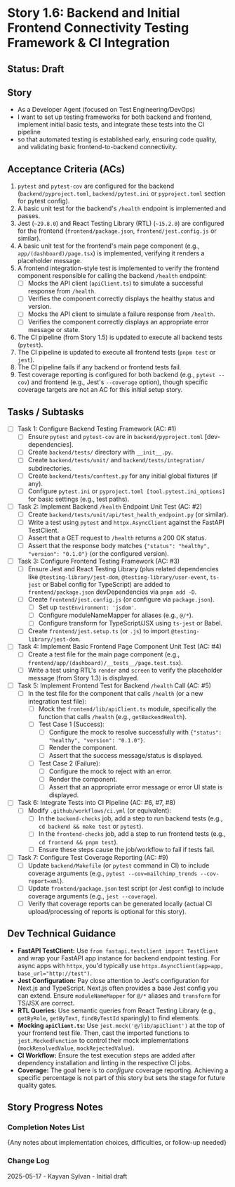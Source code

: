 # Story 1.6: Backend and Initial Frontend Connectivity Testing Framework & CI Integration

## Status: Draft

## Story

- As a Developer Agent (focused on Test Engineering/DevOps)
- I want to set up testing frameworks for both backend and frontend, implement initial basic tests, and integrate these tests into the CI pipeline
- so that automated testing is established early, ensuring code quality, and validating basic frontend-to-backend connectivity.

## Acceptance Criteria (ACs)

1. `pytest` and `pytest-cov` are configured for the backend (`backend/pyproject.toml`, `backend/pytest.ini` or `pyproject.toml` section for pytest config).
2. A basic unit test for the backend's `/health` endpoint is implemented and passes.
3. Jest (`~29.8.0`) and React Testing Library (RTL) (`~15.2.0`) are configured for the frontend (`frontend/package.json`, `frontend/jest.config.js` or similar).
4. A basic unit test for the frontend's main page component (e.g., `app/(dashboard)/page.tsx`) is implemented, verifying it renders a placeholder message.
5. A frontend integration-style test is implemented to verify the frontend component responsible for calling the backend `/health` endpoint:
    - [ ] Mocks the API client (`apiClient.ts`) to simulate a successful response from `/health`.
    - [ ] Verifies the component correctly displays the healthy status and version.
    - [ ] Mocks the API client to simulate a failure response from `/health`.
    - [ ] Verifies the component correctly displays an appropriate error message or state.
6. The CI pipeline (from Story 1.5) is updated to execute all backend tests (`pytest`).
7. The CI pipeline is updated to execute all frontend tests (`pnpm test` or `jest`).
8. The CI pipeline fails if any backend or frontend tests fail.
9. Test coverage reporting is configured for both backend (e.g., `pytest --cov`) and frontend (e.g., Jest's `--coverage` option), though specific coverage targets are not an AC for this initial setup story.

## Tasks / Subtasks

- [ ] Task 1: Configure Backend Testing Framework (AC: #1)
  - [ ] Ensure `pytest` and `pytest-cov` are in `backend/pyproject.toml` [dev-dependencies].
  - [ ] Create `backend/tests/` directory with `__init__.py`.
  - [ ] Create `backend/tests/unit/` and `backend/tests/integration/` subdirectories.
  - [ ] Create `backend/tests/conftest.py` for any initial global fixtures (if any).
  - [ ] Configure `pytest.ini` or `pyproject.toml [tool.pytest.ini_options]` for basic settings (e.g., test paths).
- [ ] Task 2: Implement Backend `/health` Endpoint Unit Test (AC: #2)
  - [ ] Create `backend/tests/unit/api/test_health_endpoint.py` (or similar).
  - [ ] Write a test using `pytest` and `httpx.AsyncClient` against the FastAPI TestClient.
  - [ ] Assert that a GET request to `/health` returns a 200 OK status.
  - [ ] Assert that the response body matches `{"status": "healthy", "version": "0.1.0"}` (or the configured version).
- [ ] Task 3: Configure Frontend Testing Framework (AC: #3)
  - [ ] Ensure Jest and React Testing Library (plus related dependencies like `@testing-library/jest-dom`, `@testing-library/user-event`, `ts-jest` or Babel config for TypeScript) are added to `frontend/package.json` devDependencies via `pnpm add -D`.
  - [ ] Create `frontend/jest.config.js` (or configure via `package.json`).
    - [ ] Set up `testEnvironment: 'jsdom'`.
    - [ ] Configure moduleNameMapper for aliases (e.g., `@/*`).
    - [ ] Configure transform for TypeScript/JSX using `ts-jest` or Babel.
  - [ ] Create `frontend/jest.setup.ts` (or `.js`) to import `@testing-library/jest-dom`.
- [ ] Task 4: Implement Basic Frontend Page Component Unit Test (AC: #4)
  - [ ] Create a test file for the main page component (e.g., `frontend/app/(dashboard)/__tests__/page.test.tsx`).
  - [ ] Write a test using RTL's `render` and `screen` to verify the placeholder message (from Story 1.3) is displayed.
- [ ] Task 5: Implement Frontend Test for Backend `/health` Call (AC: #5)
  - [ ] In the test file for the component that calls `/health` (or a new integration test file):
    - [ ] Mock the `frontend/lib/apiClient.ts` module, specifically the function that calls `/health` (e.g., `getBackendHealth`).
    - [ ] Test Case 1 (Success):
      - [ ] Configure the mock to resolve successfully with `{"status": "healthy", "version": "0.1.0"}`.
      - [ ] Render the component.
      - [ ] Assert that the success message/status is displayed.
    - [ ] Test Case 2 (Failure):
      - [ ] Configure the mock to reject with an error.
      - [ ] Render the component.
      - [ ] Assert that an appropriate error message or error UI state is displayed.
- [ ] Task 6: Integrate Tests into CI Pipeline (AC: #6, #7, #8)
  - [ ] Modify `.github/workflows/ci.yml` (or equivalent):
    - [ ] In the `backend-checks` job, add a step to run backend tests (e.g., `cd backend && make test` or `pytest`).
    - [ ] In the `frontend-checks` job, add a step to run frontend tests (e.g., `cd frontend && pnpm test`).
    - [ ] Ensure these steps cause the job/workflow to fail if tests fail.
- [ ] Task 7: Configure Test Coverage Reporting (AC: #9)
  - [ ] Update `backend/Makefile` (or `pytest` command in CI) to include coverage arguments (e.g., `pytest --cov=mailchimp_trends --cov-report=xml`).
  - [ ] Update `frontend/package.json` test script (or Jest config) to include coverage arguments (e.g., `jest --coverage`).
  - [ ] Verify that coverage reports can be generated locally (actual CI upload/processing of reports is optional for this story).

## Dev Technical Guidance

- **FastAPI TestClient:** Use `from fastapi.testclient import TestClient` and wrap your FastAPI app instance for backend endpoint testing. For async apps with `httpx`, you'd typically use `httpx.AsyncClient(app=app, base_url="http://test")`.
- **Jest Configuration:** Pay close attention to Jest's configuration for Next.js and TypeScript. Next.js often provides a base Jest config you can extend. Ensure `moduleNameMapper` for `@/*` aliases and `transform` for TS/JSX are correct.
- **RTL Queries:** Use semantic queries from React Testing Library (e.g., `getByRole`, `getByText`, `findByTestId` sparingly) to find elements.
- **Mocking `apiClient.ts`:** Use `jest.mock('@/lib/apiClient')` at the top of your frontend test file. Then, cast the imported functions to `jest.MockedFunction` to control their mock implementations (`mockResolvedValue`, `mockRejectedValue`).
- **CI Workflow:** Ensure the test execution steps are added after dependency installation and linting in the respective CI jobs.
- **Coverage:** The goal here is to *configure* coverage reporting. Achieving a specific percentage is not part of this story but sets the stage for future quality gates.

## Story Progress Notes

### Completion Notes List

{Any notes about implementation choices, difficulties, or follow-up needed}

### Change Log

2025-05-17 - Kayvan Sylvan - Initial draft
